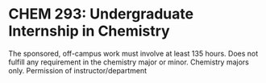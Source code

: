 # CHEM 293: Undergraduate Internship in Chemistry

The sponsored, off-campus work must involve at least 135 hours. Does not fulfill any requirement in the chemistry major or minor. Chemistry majors only. Permission of instructor/department
